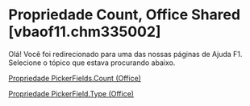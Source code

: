 
# Propriedade Count, Office Shared [vbaof11.chm335002]

Olá! Você foi redirecionado para uma das nossas páginas de Ajuda F1. Selecione o tópico que estava procurando abaixo.

[Propriedade PickerFields.Count (Office)](http://msdn.microsoft.com/library/7f994f90-4870-cae8-d7bf-99f48dd08ba1%28Office.15%29.aspx)

[Propriedade PickerField.Type (Office)](http://msdn.microsoft.com/library/1ac12ab8-9250-e554-b674-c56d06de8149%28Office.15%29.aspx)

